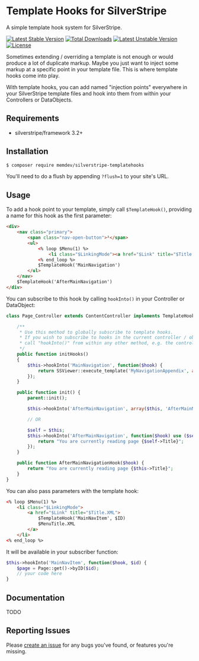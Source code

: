 # Template Hooks for SilverStripe
A simple template hook system for SilverStripe.

[![Latest Stable Version](https://poser.pugx.org/memdev/silverstripe-templatehooks/v/stable?format=flat-square)](https://packagist.org/packages/memdev/silverstripe-templatehooks)
[![Total Downloads](https://poser.pugx.org/memdev/silverstripe-templatehooks/downloads?format=flat-square)](https://packagist.org/packages/memdev/silverstripe-templatehooks)
[![Latest Unstable Version](https://poser.pugx.org/memdev/silverstripe-templatehooks/v/unstable?format=flat-square)](https://packagist.org/packages/memdev/silverstripe-templatehooks)
[![License](https://poser.pugx.org/memdev/silverstripe-templatehooks/license?format=flat-square)](https://packagist.org/packages/memdev/silverstripe-templatehooks)

Sometimes extending / overriding a template is not enough or would produce a lot of duplicate markup.
Maybe you just want to inject some markup at a specific point in your template file.
This is where template hooks come into play.

With template hooks, you can add named "injection points" everywhere in your SilverStripe template files and hook into
them from within your Controllers or DataObjects.

## Requirements

* silverstripe/framework 3.2+

## Installation

```sh
$ composer require memdev/silverstripe-templatehooks
```

You'll need to do a flush by appending `?flush=1` to your site's URL.

## Usage

To add a hook point to your template, simply call `$TemplateHook()`, providing a name for this hook as the first parameter:

```html
<div>
    <nav class="primary">
        <span class="nav-open-button">²</span>
        <ul>
            <% loop $Menu(1) %>
                <li class="$LinkingMode"><a href="$Link" title="$Title.XML">$MenuTitle.XML</a></li>
            <% end_loop %>
            $TemplateHook('MainNavigation')
        </ul>
    </nav>
    $TemplateHook('AfterMainNavigation')
</div>
```

You can subscribe to this hook by calling `hookInto()` in your Controller or DataObject:

```php
class Page_Controller extends ContentController implements TemplateHooks {

	/**
	 * Use this method to globally subscribe to template hooks.
	 * If you wish to subscribe to hooks in the current controller / object scope,
	 * call "hookInto()" from within any other method, e.g. the controllers init() method.
	 */
	public function initHooks()
	{
		$this->hookInto('MainNavigation', function($hook) {
			return SSViewer::execute_template('MyNavigationAppendix', array());
		});
	}

	public function init() {
		parent::init();

		$this->hookInto('AfterMainNavigation', array($this, 'AfterMainNavigationHook'));

		// OR

		$self = $this;
		$this->hookInto('AfterMainNavigation', function($hook) use ($self) {
		    return "You are currently reading page {$self->Title}";
		});
	}

	public function AfterMainNavigationHook($hook) {
	    return "You are currently reading page {$this->Title}";
	}
}
```

You can also pass parameters with the template hook:

```html
<% loop $Menu(1) %>
    <li class="$LinkingMode">
        <a href="$Link" title="$Title.XML">
            $TemplateHook('MainNavItem', $ID)
            $MenuTitle.XML
        </a>
    </li>
<% end_loop %>
```

It will be available in your subscriber function:

```php
$this->hookInto('MainNavItem', function($hook, $id) {
    $page = Page::get()->byID($id);
    // your code here
}
```

## Documentation

 TODO

## Reporting Issues

Please [create an issue](http://github.com/memdev/silverstripe-templatehooks/issues) for any bugs you've found, or features you're missing.
